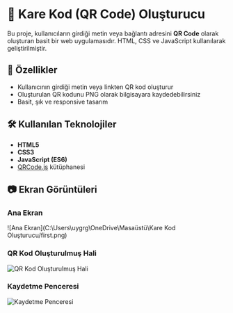 # 📱 Kare Kod (QR Code) Oluşturucu

Bu proje, kullanıcıların girdiği metin veya bağlantı adresini **QR Code** olarak oluşturan basit bir web uygulamasıdır. 
HTML, CSS ve JavaScript kullanılarak geliştirilmiştir.

## 🚀 Özellikler
- Kullanıcının girdiği metin veya linkten QR kod oluşturur
- Oluşturulan QR kodunu PNG olarak bilgisayara kaydedebilirsiniz
- Basit, şık ve responsive tasarım

## 🛠️ Kullanılan Teknolojiler
- **HTML5**
- **CSS3**
- **JavaScript (ES6)**
- [QRCode.js](https://github.com/davidshimjs/qrcodejs) kütüphanesi

## 📷 Ekran Görüntüleri

### Ana Ekran
![Ana Ekran](C:\Users\uygrg\OneDrive\Masaüstü\Kare Kod Oluşturucu/first.png)

### QR Kod Oluşturulmuş Hali
![QR Kod Oluşturulmuş Hali](second.png)

### Kaydetme Penceresi
![Kaydetme Penceresi](third.png)
